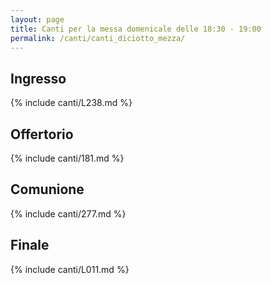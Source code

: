```yaml
---
layout: page
title: Canti per la messa domenicale delle 18:30 - 19:00
permalink: /canti/canti_diciotto_mezza/
---
```


## Ingresso
{% include canti/L238.md %}   

## Offertorio
{% include canti/181.md %}   

## Comunione   
{% include canti/277.md %}   

## Finale
{% include canti/L011.md %}   
